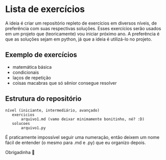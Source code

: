 # Lista de exercícios
A ideia é criar um repositório repleto de exercícios em diversos níveis, de preferência com suas respectivas soluções. Esses exercícios serão usados em um projeto que (teoricamente) vou iniciar próximo ano.
A preferência é que as soluções sejam em python, já que a ideia é utilizá-lo no projeto.

## Exemplo de exercícios
- matemática básica
- condicionais
- laços de repetição
- coisas macabras que só sênior consegue resolver

## Estrutura do repositório
```
nível (iniciante, intermediário, avançado)
   exercicios
       arquivo1.md (vamo deixar minimamente bonitinho, né? :D)
   solucoes
       arquivo1.py
```

É praticamente impossível seguir uma numeração, então deixem um nome fácil de entender (o mesmo para .md e .py) que eu organizo depois.

Obrigadinha 💙
